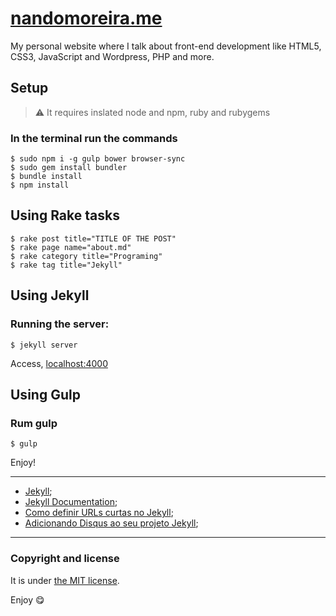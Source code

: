 # [nandomoreira.me](http://nandomoreira.me/)

My personal website where I talk about front-end development like HTML5, CSS3, JavaScript and Wordpress, PHP and more.

## Setup

> :warning: It requires inslated node and npm, ruby and rubygems

### In the terminal run the commands

```
$ sudo npm i -g gulp bower browser-sync
$ sudo gem install bundler
$ bundle install
$ npm install
```

## Using Rake tasks

```
$ rake post title="TITLE OF THE POST"
$ rake page name="about.md"
$ rake category title="Programing"
$ rake tag title="Jekyll"
```

## Using Jekyll

### Running the server:

```
$ jekyll server
```

Access, [localhost:4000](http://localhost:4000/)

## Using Gulp

### Rum gulp

```
$ gulp
```

Enjoy!

---

* [Jekyll](http://jekyllrb.com/);
* [Jekyll Documentation](http://jekyllrb.com/docs/home/);
* [Como definir URLs curtas no Jekyll](http://nandomoreira.me/urls-curtas-no-jekyll/);
* [Adicionando Disqus ao seu projeto Jekyll](http://nandomoreira.me/adicionando-disqus-ao-seu-projeto-jekyll/);

---

### Copyright and license

It is under [the MIT license](/LICENSE).

Enjoy :yum: